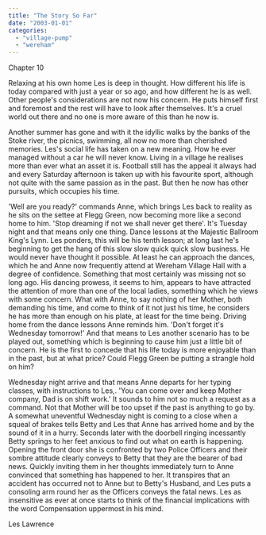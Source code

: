```yaml
---
title: "The Story So Far"
date: "2003-01-01"
categories: 
  - "village-pump"
  - "wereham"
---
```


Chapter 10

Relaxing at his own home Les is deep in thought. How different his life is today compared with just a year or so ago, and how different he is as well. Other people's considerations are not now his concern. He puts himself first and foremost and the rest will have to look after themselves. It's a cruel world out there and no one is more aware of this than he now is.

Another summer has gone and with it the idyllic walks by the banks of the Stoke river, the picnics, swimming, all now no more than cherished memories. Les's social life has taken on a new meaning. How he ever managed without a car he will never know. Living in a village he realises more than ever what an asset it is. Football still has the appeal it always had and every Saturday afternoon is taken up with his favourite sport, although not quite with the same passion as in the past. But then he now has other pursuits, which occupies his time.

'Well are you ready?' commands Anne, which brings Les back to reality as he sits on the settee at Flegg Green, now becoming more like a second home to him. 'Stop dreaming if not we shall never get there'. It's Tuesday night and that means only one thing. Dance lessons at the Majestic Ballroom King's Lynn. Les ponders, this will be his tenth lesson; at long last he's beginning to get the hang of this slow slow quick quick slow business. He would never have thought it possible. At least he can approach the dances, which he and Anne now frequently attend at Wereham Village Hall with a degree of confidence. Something that most certainly was missing not so long ago. His dancing prowess, it seems to him, appears to have attracted the attention of more than one of the local ladies, something which he views with some concern. What with Anne, to say nothing of her Mother, both demanding his time, and come to think of it not just his time, he considers he has more than enough on his plate, at least for the time being. Driving home from the dance lessons Anne reminds him. 'Don't forget it's Wednesday tomorrow!' And that means to Les another scenario has to be played out, something which is beginning to cause him just a little bit of concern. He is the first to concede that his life today is more enjoyable than in the past, but at what price? Could Flegg Green be putting a strangle hold on him?

Wednesday night arrive and that means Anne departs for her typing classes, with instructions to Les,. 'You can come over and keep Mother company, Dad is on shift work.' It sounds to him not so much a request as a command. Not that Mother will be too upset if the past is anything to go by. A somewhat uneventful Wednesday night is coming to a close when a squeal of brakes tells Betty and Les that Anne has arrived home and by the sound of it in a hurry. Seconds later with the doorbell ringing incessantly Betty springs to her feet anxious to find out what on earth is happening. Opening the front door she is confronted by two Police Officers and their sombre attitude clearly conveys to Betty that they are the bearer of bad news. Quickly inviting them in her thoughts immediately turn to Anne convinced that something has happened to her. It transpires that an accident has occurred not to Anne but to Betty's Husband, and Les puts a consoling arm round her as the Officers conveys the fatal news. Les as insensitive as ever at once starts to think of the financial implications with the word Compensation uppermost in his mind.

Les Lawrence
